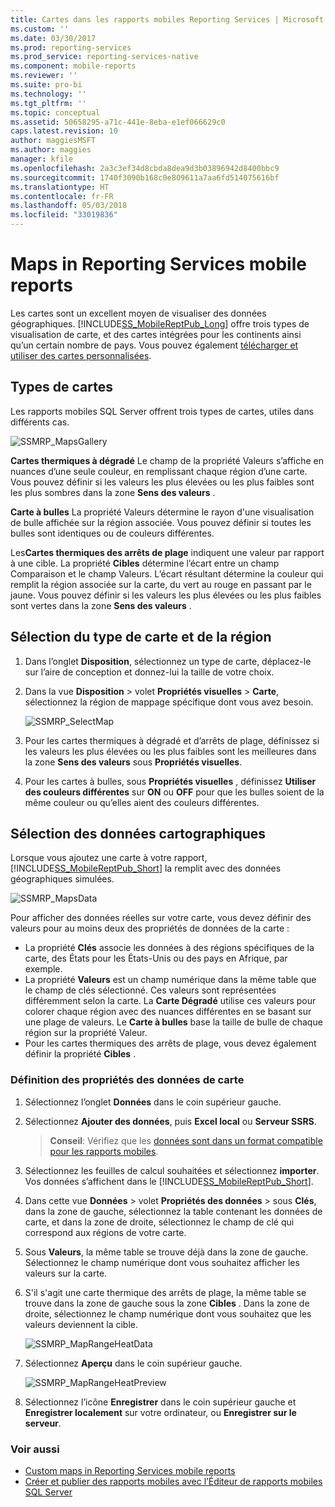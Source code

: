 ```yaml
---
title: Cartes dans les rapports mobiles Reporting Services | Microsoft Docs
ms.custom: ''
ms.date: 03/30/2017
ms.prod: reporting-services
ms.prod_service: reporting-services-native
ms.component: mobile-reports
ms.reviewer: ''
ms.suite: pro-bi
ms.technology: ''
ms.tgt_pltfrm: ''
ms.topic: conceptual
ms.assetid: 50658295-a71c-441e-8eba-e1ef066629c0
caps.latest.revision: 10
author: maggiesMSFT
ms.author: maggies
manager: kfile
ms.openlocfilehash: 2a3c3ef34d8cbda8dea9d3b03896942d8400bbc9
ms.sourcegitcommit: 1740f3090b168c0e809611a7aa6fd514075616bf
ms.translationtype: HT
ms.contentlocale: fr-FR
ms.lasthandoff: 05/03/2018
ms.locfileid: "33019836"
---
```

# <a name="maps-in-reporting-services-mobile-reports"></a>Maps in Reporting Services mobile reports
Les cartes sont un excellent moyen de visualiser des données géographiques. [!INCLUDE[SS_MobileReptPub_Long](../../includes/ss-mobilereptpub-long.md)] offre trois types de visualisation de carte, et des cartes intégrées pour les continents ainsi qu’un certain nombre de pays. Vous pouvez également [télécharger et utiliser des cartes personnalisées](../../reporting-services/mobile-reports/custom-maps-in-reporting-services-mobile-reports.md).   
  
## <a name="types-of-maps"></a>Types de cartes  
  
Les rapports mobiles SQL Server offrent trois types de cartes, utiles dans différents cas.  
  
![SSMRP_MapsGallery](../../reporting-services/mobile-reports/media/ssmrp-mapsgallery.png)  
  
**Cartes thermiques à dégradé** Le champ de la propriété Valeurs s’affiche en nuances d’une seule couleur, en remplissant chaque région d’une carte. Vous pouvez définir si les valeurs les plus élevées ou les plus faibles sont les plus sombres dans la zone **Sens des valeurs** .  
  
**Carte à bulles** La propriété Valeurs détermine le rayon d'une visualisation de bulle affichée sur la région associée. Vous pouvez définir si toutes les bulles sont identiques ou de couleurs différentes.   
  
Les**Cartes thermiques des arrêts de plage** indiquent une valeur par rapport à une cible. La propriété **Cibles** détermine l’écart entre un champ Comparaison et le champ Valeurs. L’écart résultant détermine la couleur qui remplit la région associée sur la carte, du vert au rouge en passant par le jaune. Vous pouvez définir si les valeurs les plus élevées ou les plus faibles sont vertes dans la zone **Sens des valeurs** .  
  
## <a name="select-the-map-type-and-region"></a>Sélection du type de carte et de la région  
  
1. Dans l’onglet **Disposition**, sélectionnez un type de carte, déplacez-le sur l’aire de conception et donnez-lui la taille de votre choix.  
  
2. Dans la vue **Disposition** > volet **Propriétés visuelles** > **Carte**, sélectionnez la région de mappage spécifique dont vous avez besoin.  
  
   ![SSMRP_SelectMap](../../reporting-services/mobile-reports/media/ssmrp-selectmaps.png)  
  
3. Pour les cartes thermiques à dégradé et d’arrêts de plage, définissez si les valeurs les plus élevées ou les plus faibles sont les meilleures dans la zone **Sens des valeurs** sous **Propriétés visuelles**.  
  
7. Pour les cartes à bulles, sous **Propriétés visuelles** , définissez **Utiliser des couleurs différentes** sur **ON** ou **OFF** pour que les bulles soient de la même couleur ou qu’elles aient des couleurs différentes.  
  
## <a name="select-the-map-data"></a>Sélection des données cartographiques  
Lorsque vous ajoutez une carte à votre rapport, [!INCLUDE[SS_MobileReptPub_Short](../../includes/ss-mobilereptpub-short.md)] la remplit avec des données géographiques simulées.  
  
![SSMRP_MapsData](../../reporting-services/mobile-reports/media/ssmrp-mapsdata.png)  
  
Pour afficher des données réelles sur votre carte, vous devez définir des valeurs pour au moins deux des propriétés de données de la carte :   
* La propriété **Clés** associe les données à des régions spécifiques de la carte, des États pour les États-Unis ou des pays en Afrique, par exemple.  
* La propriété **Valeurs** est un champ numérique dans la même table que le champ de clés sélectionné. Ces valeurs sont représentées différemment selon la carte. La **Carte Dégradé** utilise ces valeurs pour colorer chaque région avec des nuances différentes en se basant sur une plage de valeurs. Le **Carte à bulles** base la taille de bulle de chaque région sur la propriété Valeur.   
* Pour les cartes thermiques des arrêts de plage, vous devez également définir la propriété **Cibles** .  
  
### <a name="set-map-data-properties"></a>Définition des propriétés des données de carte  
  
1. Sélectionnez l’onglet **Données** dans le coin supérieur gauche.  
  
2. Sélectionnez **Ajouter des données**, puis **Excel local** ou **Serveur SSRS**.  
  
   > **Conseil**: Vérifiez que les [données sont dans un format compatible pour les rapports mobiles](../../reporting-services/mobile-reports/prepare-data-for-reporting-services-mobile-reports.md).  
  
3. Sélectionnez les feuilles de calcul souhaitées et sélectionnez **importer**.  
   Vos données s’affichent dans le [!INCLUDE[SS_MobileReptPub_Short](../../includes/ss-mobilereptpub-short.md)].  
  
4. Dans cette vue **Données** > volet **Propriétés des données** > sous **Clés**, dans la zone de gauche, sélectionnez la table contenant les données de carte, et dans la zone de droite, sélectionnez le champ de clé qui correspond aux régions de votre carte.  
  
5. Sous **Valeurs**, la même table se trouve déjà dans la zone de gauche. Sélectionnez le champ numérique dont vous souhaitez afficher les valeurs sur la carte.   
  
6. S'il s'agit une carte thermique des arrêts de plage, la même table se trouve dans la zone de gauche sous la zone **Cibles** . Dans la zone de droite, sélectionnez le champ numérique dont vous souhaitez que les valeurs deviennent la cible.   
  
   ![SSMRP_MapRangeHeatData](../../reporting-services/mobile-reports/media/ssmrp-maprangeheatdata.png)  
  
7. Sélectionnez **Aperçu** dans le coin supérieur gauche.  
  
   ![SSMRP_MapRangeHeatPreview](../../reporting-services/mobile-reports/media/ssmrp-maprangeheatpreview.png)  
     
8. Sélectionnez l’icône **Enregistrer** dans le coin supérieur gauche et **Enregistrer localement** sur votre ordinateur, ou **Enregistrer sur le serveur**.  
  
### <a name="see-also"></a>Voir aussi  
-  [Custom maps in Reporting Services mobile reports](../../reporting-services/mobile-reports/custom-maps-in-reporting-services-mobile-reports.md)  
- [Créer et publier des rapports mobiles avec l’Éditeur de rapports mobiles SQL Server](../../reporting-services/mobile-reports/create-mobile-reports-with-sql-server-mobile-report-publisher.md)  
  
  
